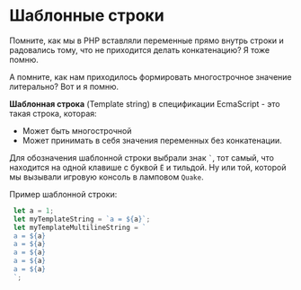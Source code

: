 # Шаблонные строки

Помните, как мы в PHP вставляли переменные прямо внутрь строки и радовались тому, что не приходится делать конкатенацию?
Я тоже помню.

А помните, как нам приходилось формировать многострочное значение литерально? Вот и я помню.

**Шаблонная строка** (Template string) в спецификации EcmaScript - это такая строка, которая:
 * Может быть многострочной
 * Может принимать в себя значения переменных без конкатенации.
 
 Для обозначения шаблонной строки выбрали знак `` ` ``, тот самый, что находится на одной клавише с буквой `Ё` и тильдой. Ну или той, которой мы вызывали игровую консоль в ламповом `Quake`.
 
Пример шаблонной строки:

```typescript
 let a = 1;
 let myTemplateString = `a = ${a}`;
 let myTemplateMultilineString = `
 a = ${a}
 a = ${a}
 a = ${a}
 a = ${a}
 a = ${a}
 `;
```

